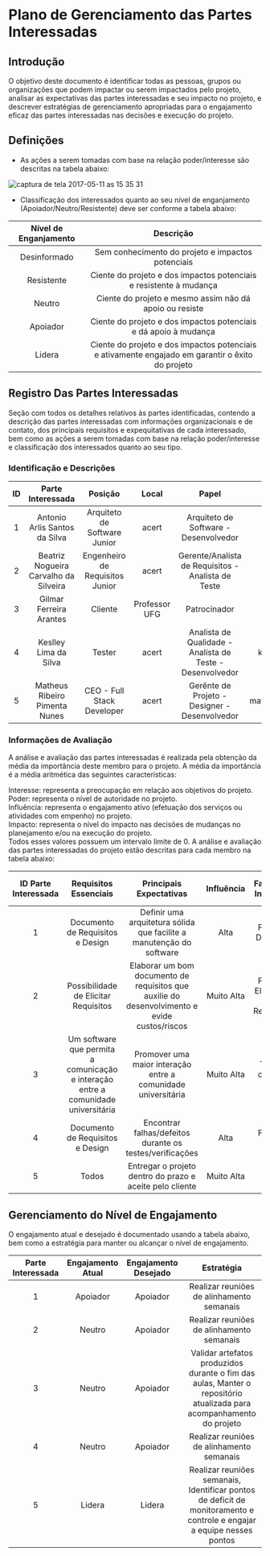 # Plano de Gerenciamento das Partes Interessadas

## Introdução

O objetivo deste documento é identificar todas as pessoas, grupos ou organizações que podem impactar ou serem impactados pelo projeto, analisar as expectativas das partes interessadas e seu impacto no projeto, e descrever estratégias de gerenciamento apropriadas para o engajamento eficaz das partes interessadas nas decisões e execução do projeto. 

## Definições

* As ações a serem tomadas com base na relação poder/interesse são descritas na tabela abaixo:

![captura de tela 2017-05-11 as 15 35 31](https://cloud.githubusercontent.com/assets/14007153/25965850/9168668a-365f-11e7-9f5a-41af44de4943.png)

* Classificação dos interessados quanto ao seu nível de enganjamento (Apoiador/Neutro/Resistente) deve ser conforme a tabela abaixo:

| Nível de Enganjamento | Descrição |
|:---------------------:|:---------:|
| Desinformado | Sem conhecimento do projeto e impactos potenciais |
| Resistente | Ciente do projeto e dos impactos potenciais e resistente à mudança |
| Neutro | Ciente do projeto e mesmo assim não dá apoio ou resiste |
| Apoiador | Ciente do projeto e dos impactos potenciais e dá apoio à mudança |
| Lidera |  Ciente do projeto e dos impactos potenciais e ativamente engajado em garantir o êxito do projeto |

## Registro Das Partes Interessadas

Seção com todos os detalhes relativos às partes identificadas, contendo a descrição das partes interessadas com informações organizacionais e de contato, dos principais requisitos e expequitativas de cada interessado, bem como as ações a serem tomadas com base na relação poder/interesse e classificação dos interessados quanto ao seu tipo.

### Identificação e Descrições

| ID | Parte Interessada | Posição | Local | Papel | GitHub | Telefone |
|:--:|:-----------------:|:-------:|:-----:|:-----:|:------:|:--------:|
| 1 | Antonio Arlis Santos da Silva | Arquiteto de Software Junior | acert | Arquiteto de Software - Desenvolvedor | antlisufg | (62) 99189-236x |
| 2 | Beatriz Nogueira Carvalho da Silveira | Engenheiro de Requisitos Junior | acert | Gerente/Analista de Requisitos - Analista de Teste | BeatrizN | (62) 99195-1501 |
| 3 | Gilmar Ferreira Arantes | Cliente | Professor UFG | Patrocinador | - | (62) 3521-1181 | 
| 4 | Keslley Lima da Silva | Tester | acert | Analista de Qualidade - Analista de Teste - Desenvolvedor | keslleylima | (62) 99389-1248 |
| 5 | Matheus Ribeiro Pimenta Nunes | CEO - Full Stack Developer | acert | Gerênte de Projeto - Designer - Desenvolvedor| matheuspiment | (62) 99662-869x | 

### Informações de Avaliação

A análise e avaliação das partes interessadas é realizada pela obtenção da média da importância deste membro para o projeto. A média da importância é a média aritmética das seguintes características:

Interesse: representa a preocupação em relação aos objetivos do projeto.  
Poder: representa o nível de autoridade no projeto.  
Influência: representa o engajamento ativo (efetuação dos serviços ou atividades com empenho) no projeto.  
Impacto: representa o nível do impacto nas decisões de mudanças no planejamento e/ou na execução do projeto.  
Todos esses valores possuem um intervalo limite de 0. A análise e avaliação das partes interessadas do projeto estão descritas para cada membro na tabela abaixo:

| ID Parte Interessada | Requisitos Essenciais | Principais Expectativas | Influência | Fase de + Interesse | Grau de Poder | Grau de Interesse |
|:--:|:---------------------:|:-----------------------:|:----------:|:-------------------:|:---------------:|:------------:|
| 1 | Documento de Requisitos e Design | Definir uma arquitetura sólida que facilite a manutenção do software | Alta | Fase de Designer | Alto | Alto |
| 2 | Possibilidade de Elicitar Requisitos | Elaborar um bom documento de requisitos que auxilie do desenvolvimento e evide custos/riscos| Muito Alta | Fase de Elicitação de Requisitos | Alto | Alto |
| 3 | Um software que permita a comunicação e interação entre a comunidade universitária | Promover uma maior interação entre a comunidade universitária | Muito Alta | Todo o ciclo de vida | Alto | Alto |
| 4 | Documento de Requisitos e Design | Encontrar falhas/defeitos durante os testes/verificações | Alta | Fase de Teste | Alto | Alto |
| 5 | Todos | Entregar o projeto dentro do prazo e aceite pelo cliente | Muito Alta | Todas | Alto | Alto |

## Gerenciamento do Nível de Engajamento

O engajamento atual e desejado é documentado usando a tabela abaixo, bem como a estratégia para manter ou alcançar o nível de engajamento.

| Parte Interessada | Engajamento Atual | Engajamento Desejado | Estratégia |
|:-----------------:|:-----------------:|:--------------------:|:----------:|
| 1 | Apoiador | Apoiador | Realizar reuniões de alinhamento semanais |
| 2 | Neutro | Apoiador | Realizar reuniões de alinhamento semanais |
| 3 | Neutro | Apoiador | Validar artefatos produzidos durante o fim das aulas, Manter o repositório atualizada para acompanhamento do projeto |
| 4 | Neutro | Apoiador | Realizar reuniões de alinhamento semanais |
| 5 | Lidera | Lidera | Realizar reuniões semanais, Identificar pontos de deficit de monitoramento e controle e engajar a equipe nesses pontos |
